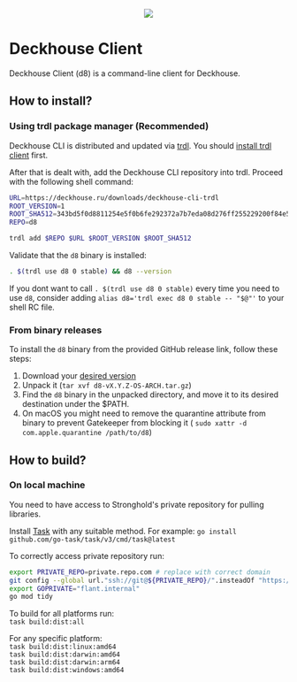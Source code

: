 <p align="center">
  <img src="https://github.com/user-attachments/assets/67c237f7-c8a4-4df3-b3f0-c5994876757a"/>
</p>


# Deckhouse Client

Deckhouse Client (d8) is a command-line client for Deckhouse.

## How to install?

### Using trdl package manager (Recommended)

Deckhouse CLI is distributed and updated via [trdl](https://trdl.dev/). You
should [install trdl client](https://trdl.dev/quickstart.html#installing-the-client) first.

After that is dealt with, add the Deckhouse CLI repository into trdl. Proceed with the following shell command:

```bash
URL=https://deckhouse.ru/downloads/deckhouse-cli-trdl
ROOT_VERSION=1
ROOT_SHA512=343bd5f0d8811254e5f0b6fe292372a7b7eda08d276ff255229200f84e58a8151ab2729df3515cb11372dc3899c70df172a4e54c8a596a73d67ae790466a0491
REPO=d8

trdl add $REPO $URL $ROOT_VERSION $ROOT_SHA512
```

Validate that the `d8` binary is installed:

```bash
. $(trdl use d8 0 stable) && d8 --version
```

If you dont want to call `. $(trdl use d8 0 stable)` every time you need to use `d8`, consider adding `alias d8='trdl exec d8 0 stable -- "$@"'` to your shell RC file.

### From binary releases

To install the `d8` binary from the provided GitHub release link, follow these steps:

1. Download your [desired version](https://github.com/deckhouse/deckhouse-cli/releases)
2. Unpack it (`tar xvf d8-vX.Y.Z-OS-ARCH.tar.gz`)
3. Find the `d8` binary in the unpacked directory, and move it to its desired destination under the $PATH.
4. On macOS you might need to remove the quarantine attribute from binary to prevent Gatekeeper from blocking it (
   `sudo xattr -d com.apple.quarantine /path/to/d8`)

## How to build?

### On local machine

You need to have access to Stronghold's private repository for pulling libraries.

Install [Task](https://taskfile.dev/installation) with any suitable method. For example:
`go install github.com/go-task/task/v3/cmd/task@latest`

To correctly access private repository run:

```sh
export PRIVATE_REPO=private.repo.com # replace with correct domain
git config --global url."ssh://git@${PRIVATE_REPO}/".insteadOf "https://flant.internal/"
export GOPRIVATE="flant.internal"
go mod tidy
```

To build for all platforms run:  
`task build:dist:all`

For any specific platform:  
`task build:dist:linux:amd64`  
`task build:dist:darwin:amd64`  
`task build:dist:darwin:arm64`  
`task build:dist:windows:amd64`
